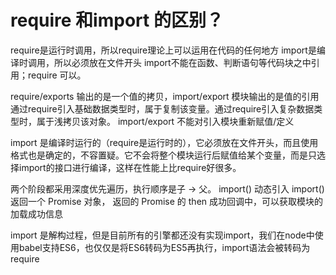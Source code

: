
# require 和import 的区别？

require是运行时调用，所以require理论上可以运用在代码的任何地方
import是编译时调用，所以必须放在文件开头
import不能在函数、判断语句等代码块之中引用；require 可以。



require/exports 输出的是一个值的拷贝，import/export 模块输出的是值的引用
通过require引入基础数据类型时，属于复制该变量。通过require引入复杂数据类型时，属于浅拷贝该对象。
import/export 不能对引入模块重新赋值/定义



 import 是编译时运行的（require是运行时的），它必须放在文件开头，而且使用格式也是确定的，不容置疑。它不会将整个模块运行后赋值给某个变量，而是只选择import的接口进行编译，这样在性能上比require好很多。


两个阶段都采用深度优先遍历，执行顺序是子 -> 父。
import() 动态引入
import() 返回一个 Promise 对象， 返回的 Promise 的 then 成功回调中，可以获取模块的加载成功信息

 import 是解构过程，但是目前所有的引擎都还没有实现import，我们在node中使用babel支持ES6，也仅仅是将ES6转码为ES5再执行，import语法会被转码为require


